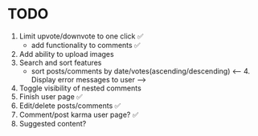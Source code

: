 # TODO

1. Limit upvote/downvote to one click &#x2705;
   - add functionality to comments &#x2705;
2. Add ability to upload images
3. Search and sort features
   - sort posts/comments by date/votes(ascending/descending)
     <-- 4. Display error messages to user -->
4. Toggle visibility of nested comments
5. Finish user page &#x2705;
6. Edit/delete posts/comments &#x2705;
7. Comment/post karma user page? &#x2705;
8. Suggested content?
